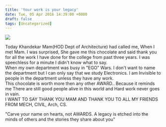 ```yaml
---
title: 'Your work is your legacy'
date: Tue, 05 Apr 2016 14:39:00 +0000
draft: false
tags: [Uncategorized]
---
```


  

[![](https://3.bp.blogspot.com/-teqO7IKmXOM/VwPG_2xerVI/AAAAAAAAoRk/Y0yz8bpwZUI5Vzpc9h5n-CULTReErTLWQ/s400/IMG_0413.JPG)](https://3.bp.blogspot.com/-teqO7IKmXOM/VwPG_2xerVI/AAAAAAAAoRk/Y0yz8bpwZUI5Vzpc9h5n-CULTReErTLWQ/s1600/IMG_0413.JPG)

  

Today Khandekar Mam(HOD Dept of Architecture) had called me, When I met Mam. I was surprised, She gave me this chocolate and said thank you for all the work I have done for the college from past three years. I was speechless for a minute I didn't know what to say.  
When my own department was busy in "EGO" Wars. I don't want to name the department but I can only say that we study Electronics. I am Invisible to people in the department unless they have any work.  
This chocolate is worth more then any other AWARD.. Because it reminds me There are still good people alive in this world and Hard work never goes in vain.  
I WANT TO SAY THANK YOU MAM AND THANK YOU TO ALL MY FRIENDS FROM MECH, CIVIL, Arch, CS.

"Carve your name on hearts, not AWARDS. A legacy is etched into the minds of others and the stories they share about you"